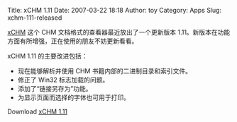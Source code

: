 Title: xCHM 1.11
Date: 2007-03-22 18:18
Author: toy
Category: Apps
Slug: xchm-111-released

[xCHM](http://xchm.sourceforge.net/) 这个 CHM
文档格式的查看器最近放出了一个更新版本
1.11。新版本在功能方面有所增强，正在使用的朋友不妨更新看看。

xCHM 1.11 的主要改进包括：

-   现在能够解析并使用 CHM 书籍内部的二进制目录和索引文件。
-   修正了 Win32 标志加载的问题。
-   添加了“链接另存为”功能。
-   为显示页面而选择的字体也可用于打印。

Download [xCHM
1.11](http://sourceforge.net/project/showfiles.php?group_id=87007)
